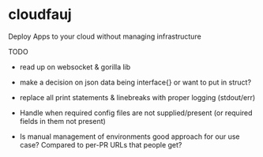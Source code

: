 # cloudfauj
Deploy Apps to your cloud without managing infrastructure

TODO
- read up on websocket & gorilla lib
- make a decision on json data being interface{} or want to put in struct?

- replace all print statements & linebreaks with proper logging (stdout/err)
- Handle when required config files are not supplied/present (or required fields in them not present)
- Is manual management of environments good approach for our use case? Compared to per-PR URLs that people get?
